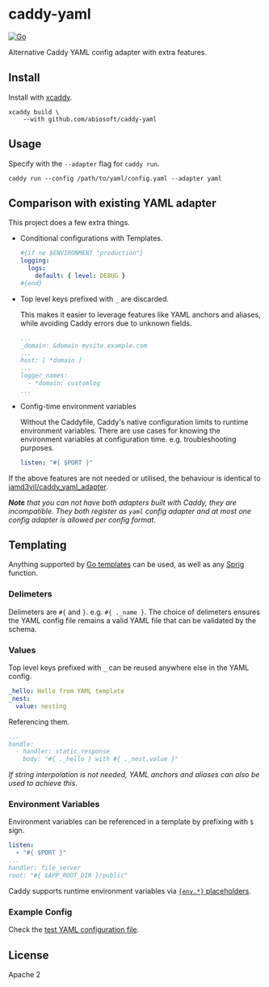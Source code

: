 # caddy-yaml

[![Go](https://github.com/abiosoft/caddy-yaml/workflows/Go/badge.svg)](https://github.com/abiosoft/caddy-yaml/actions)


Alternative Caddy YAML config adapter with extra features.

## Install

Install with [xcaddy](https://github.com/caddyserver/xcaddy).

```
xcaddy build \
    --with github.com/abiosoft/caddy-yaml
```
## Usage

Specify with the `--adapter` flag for `caddy run`.
```
caddy run --config /path/to/yaml/config.yaml --adapter yaml
```

## Comparison with existing YAML adapter

This project does a few extra things.

* Conditional configurations with Templates.

  ```yaml
  #{if ne $ENVIRONMENT "production"}
  logging:
    logs:
      default: { level: DEBUG }
  #{end}
  ```

* Top level keys prefixed with `_` are discarded.

  This makes it easier to leverage features like YAML anchors and aliases, while avoiding Caddy errors due to unknown fields.

  ```yaml
  ...
  _domain: &domain mysite.example.com
  ...
  host: [ *domain ]
  ...
  logger_names: 
    - *domain: customlog
  ...
  ```

* Config-time environment variables

  Without the Caddyfile, Caddy's native configuration limits to runtime environment variables.
  There are use cases for knowing the environment variables at configuration time. e.g. troubleshooting purposes.

  ```yaml
  listen: "#{ $PORT }"
  ```

If the above features are not needed or utilised, the behaviour is identical to [iamd3vil/caddy_yaml_adapter](https://github.com/iamd3vil/caddy_yaml_adapter).


_**Note** that you can not have both adapters built with Caddy, they are incompatible. They both register as `yaml` config adapter and at most one config adapter is allowed per config format_.


## Templating

Anything supported by [Go templates](https://pkg.go.dev/text/template) can be used, as well as any [Sprig](https://masterminds.github.io/sprig) function.

### Delimeters

Delimeters are `#{` and `}`. e.g. `#{ ._name }`. The choice of delimeters ensures the YAML config file remains a valid YAML file that can be validated by the schema.

### Values

Top level keys prefixed with `_` can be reused anywhere else in
the YAML config.

```yaml
_hello: Hello from YAML template
_nest:
  value: nesting
```

Referencing them.

```yaml
...
handle:
  - handler: static_response
    body: "#{ ._hello } with #{ ._nest.value }"
```

_If string interpolation is not needed, YAML anchors and aliases can also be used to achieve this_.

### Environment Variables

Environment variables can be referenced in a template by prefixing with `$` sign.

```yaml
listen:
  - "#{ $PORT }"
...
handler: file_server
root: "#{ $APP_ROOT_DIR }/public"
```

Caddy supports runtime environment variables via [`{env.*}` placeholders](https://caddyserver.com/docs/caddyfile/concepts#environment-variables).

### Example Config 

Check the [test YAML configuration file](https://github.com/abiosoft/caddy-yaml/blob/master/testdata/test.caddy.yaml).

## License

Apache 2
